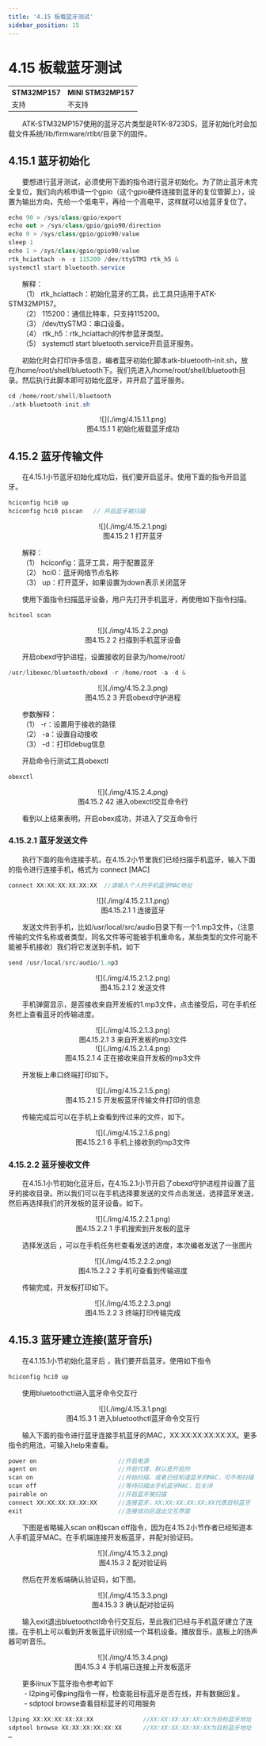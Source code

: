 ```yaml
---
title: '4.15 板载蓝牙测试'
sidebar_position: 15
---
```


# 4.15 板载蓝牙测试

<div class="stm32mp157_center-table-div">
<table class="stm32mp157_center-table">
  <tr>
    <th>STM32MP157</th>
    <th>MINI STM32MP157</th>
  </tr>
  <tr>
    <td>支持</td>
    <td>不支持</td>
  </tr>
</table>
</div>


&emsp;&emsp;ATK-STM32MP157使用的蓝牙芯片类型是RTK-8723DS，蓝牙初始化时会加载文件系统/lib/firmware/rtlbt/目录下的固件。

## 4.15.1 蓝牙初始化

&emsp;&emsp;要想进行蓝牙测试，必须使用下面的指令进行蓝牙初始化。为了防止蓝牙未完全复位，我们向内核申请一个gpio（这个gpio硬件连接到蓝牙的复位管脚上），设置为输出方向，先给一个低电平，再给一个高电平，这样就可以给蓝牙复位了。

```c#
echo 90 > /sys/class/gpio/export				
echo out > /sys/class/gpio/gpio90/direction
echo 0 > /sys/class/gpio/gpio90/value
sleep 1
echo 1 > /sys/class/gpio/gpio90/value
rtk_hciattach -n -s 115200 /dev/ttySTM3 rtk_h5 &
systemctl start bluetooth.service
```

&emsp;&emsp;解释：<br />
&emsp;&emsp;（1）	rtk_hciattach：初始化蓝牙的工具，此工具只适用于ATK-STM32MP157。<br />
&emsp;&emsp;（2）	115200：通信比特率，只支持115200。<br />
&emsp;&emsp;（3）	/dev/ttySTM3：串口设备。<br />
&emsp;&emsp;（4）	rtk_h5：rtk_hciattach的传参蓝牙类型。<br />
&emsp;&emsp;（5）	systemctl start bluetooth.service开启蓝牙服务。

&emsp;&emsp;初始化时会打印许多信息，编者蓝牙初始化脚本atk-bluetooth-init.sh，放在/home/root/shell/bluetooth下。我们先进入/home/root/shell/bluetooth目录。然后执行此脚本即可初始化蓝牙，并开启了蓝牙服务。

```c#
cd /home/root/shell/bluetooth
./atk-bluetooth-init.sh
```

<center>
![](./img/4.15.1.1.png)<br />
图4.15.1 1 初始化板载蓝牙成功
</center>

## 4.15.2 蓝牙传输文件

&emsp;&emsp;在4.15.1小节蓝牙初始化成功后，我们要开启蓝牙。使用下面的指令开启蓝牙。

```c#
hciconfig hci0 up
hciconfig hci0 piscan 	// 开启蓝牙被扫描
```

<center>
![](./img/4.15.2.1.png)<br />
图4.15.2 1 打开蓝牙
</center>

&emsp;&emsp;解释：<br />
&emsp;&emsp;（1）	hciconfig：蓝牙工具，用于配置蓝牙<br />
&emsp;&emsp;（2）	hci0：蓝牙网络节点名称<br />
&emsp;&emsp;（3）	up：打开蓝牙，如果设置为down表示关闭蓝牙

&emsp;&emsp;使用下面指令扫描蓝牙设备，用户先打开手机蓝牙，再使用如下指令扫描。

```c#
hcitool scan
```

<center>
![](./img/4.15.2.2.png)<br />
图4.15.2 2 扫描到手机蓝牙设备
</center>

&emsp;&emsp;开启obexd守护进程，设置接收的目录为/home/root/

```c#
/usr/libexec/bluetooth/obexd -r /home/root -a -d &
```

<center>
![](./img/4.15.2.3.png)<br />
图4.15.2 3 开启obexd守护进程
</center>

&emsp;&emsp;参数解释：<br />
&emsp;&emsp;（1）	-r：设置用于接收的路径<br />
&emsp;&emsp;（2）	-a：设置自动接收<br />
&emsp;&emsp;（3）	-d：打印debug信息

&emsp;&emsp;开启命令行测试工具obexctl

```c#
obexctl
```

<center>
![](./img/4.15.2.4.png)<br />
图4.15.2 42 进入obexctl交互命令行
</center>

&emsp;&emsp;看到以上结果表明，开启obex成功，并进入了交互命令行

### 4.15.2.1 蓝牙发送文件

&emsp;&emsp;执行下面的指令连接手机，在4.15.2小节里我们已经扫描手机蓝牙，输入下面的指令进行连接手机，格式为 connect [MAC]

```c#
connect XX:XX:XX:XX:XX:XX  //请输入个人的手机蓝牙MAC地址
```

<center>
![](./img/4.15.2.1.1.png)<br />
图4.15.2.1 1 连接蓝牙
</center>

&emsp;&emsp;发送文件到手机，比如/usr/local/src/audio目录下有一个1.mp3文件，（注意传输的文件名称或者类型，同名文件等可能被手机重命名，某些类型的文件可能不能被手机接收）我们将它发送到手机，如下

```c#
send /usr/local/src/audio/1.mp3
```

<center>
![](./img/4.15.2.1.2.png)<br />
图4.15.2.1 2 发送文件
</center>

&emsp;&emsp;手机弹窗显示，是否接收来自开发板的1.mp3文件，点击接受后，可在手机任务栏上查看蓝牙的传输进度。

<center>
![](./img/4.15.2.1.3.png)<br />
图4.15.2.1 3 来自开发板的mp3文件
</center>

<center>
![](./img/4.15.2.1.4.png)<br />
图4.15.2.1 4 正在接收来自开发板的mp3文件
</center>

&emsp;&emsp;开发板上串口终端打印如下。

<center>
![](./img/4.15.2.1.5.png)<br />
图4.15.2.1 5 开发板蓝牙传输文件打印的信息
</center>

&emsp;&emsp;传输完成后可以在手机上查看到传过来的文件，如下。

<center>
![](./img/4.15.2.1.6.png)<br />
图4.15.2.1 6 手机上接收到的mp3文件
</center>

### 4.15.2.2 蓝牙接收文件

&emsp;&emsp;在4.15.1小节初始化蓝牙后，在4.15.2.1小节开启了obexd守护进程并设置了蓝牙的接收目录。所以我们可以在手机选择要发送的文件点击发送，选择蓝牙发送，然后再选择我们的开发板的蓝牙设备。如下。

<center>
![](./img/4.15.2.2.1.png)<br />
图4.15.2.2 1 手机搜索到开发板的蓝牙
</center>

&emsp;&emsp;选择发送后 ，可以在手机任务栏查看发送的进度，本次编者发送了一张图片

<center>
![](./img/4.15.2.2.2.png)<br />
图4.15.2.2 2 手机可查看到传输进度
</center>

&emsp;&emsp;传输完成，开发板打印如下。


<center>
![](./img/4.15.2.2.3.png)<br />
图4.15.2.2 3 终端打印传输完成
</center>

## 4.15.3 蓝牙建立连接(蓝牙音乐)

&emsp;&emsp;在4.1.15.1小节初始化蓝牙后 ，我们要开启蓝牙。使用如下指令

```c#
hciconfig hci0 up
```

&emsp;&emsp;使用bluetoothctl进入蓝牙命令交互行

<center>
![](./img/4.15.3.1.png)<br />
图4.15.3 1 进入bluetoothctl蓝牙命令交互行
</center>

&emsp;&emsp;输入下面的指令进行蓝牙连接手机蓝牙的MAC，XX:XX:XX:XX:XX:XX。更多指令的用法，可输入help来查看。

```c#
power on                       //开启电源
agent on                       //开启代理，默认是开启的
scan on                        //开始扫描，或者已经知道蓝牙的MAC，可不用扫描
scan off                       //等待扫描出手机蓝牙MAC，后关闭
pairable on                    //开启蓝牙被扫描
connect XX:XX:XX:XX:XX:XX      //连接蓝牙，XX:XX:XX:XX:XX:XX代表目标蓝牙
exit                           //连接成功后退出交互界面
```

&emsp;&emsp;下图是省略输入scan on和scan off指令，因为在4.15.2小节作者已经知道本人手机蓝牙MAC。在手机端连接开发板蓝牙，并配对验证码。

<center>
![](./img/4.15.3.2.png)<br />
图4.15.3 2 配对验证码
</center>

&emsp;&emsp;然后在开发板端确认验证码，如下图。

<center>
![](./img/4.15.3.3.png)<br />
图4.15.3 3 确认配对验证码
</center>

&emsp;&emsp;输入exit退出bluetoothctl命令行交互后，至此我们已经与手机蓝牙建立了连接。在手机上可以看到开发板蓝牙识别成一个耳机设备。播放音乐，底板上的扬声器可听音乐。

<center>
![](./img/4.15.3.4.png)<br />
图4.15.3 4 手机端已连接上开发板蓝牙
</center>

&emsp;&emsp;更多linux下蓝牙指令参考如下<br />
&emsp;&emsp; -	l2ping可像ping指令一样，检查能目标蓝牙是否在线，并有数据回复。<br />
&emsp;&emsp; -	sdptool browse查看目标蓝牙的可用服务

```c#
l2ping XX:XX:XX:XX:XX:XX              //XX:XX:XX:XX:XX:XX为目标蓝牙地址
sdptool browse XX:XX:XX:XX:XX:XX      //XX:XX:XX:XX:XX:XX为目标蓝牙地址
…
```










